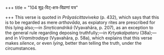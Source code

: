 +++
title = "104 शूद्र-विट्-क्षत्र-विप्राणां यत्र"

+++
This verse is quoted in *Prāyaścittaviveka* (p. 432), which says that
this is to be regarded as mere *arthavāda*, as expiatory rites are
prescribed for this lying also;—in *Smṛticandrikā* (Vyavahāra, p. 207),
as an exception to the general rule regarding deposing truthfully;—in
*Kṛtyakalpataru* (38a);—and in *Vīramitrodaya* (Vyavahāra, p. 58a),
which explains that this verse makes *silence*, or even *lying*, better
than telling the truth, under the circumstances.


